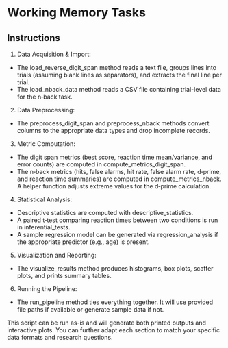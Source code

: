 # Working Memory Tasks

## Instructions

1. Data Acquisition & Import:

* The load_reverse_digit_span method reads a text file, groups lines into trials (assuming blank lines as separators), and extracts the final line per trial.
* The load_nback_data method reads a CSV file containing trial-level data for the n‑back task.

2. Data Preprocessing:

* The preprocess_digit_span and preprocess_nback methods convert columns to the appropriate data types and drop incomplete records.
  
3. Metric Computation:

* The digit span metrics (best score, reaction time mean/variance, and error counts) are computed in compute_metrics_digit_span.
* The n‑back metrics (hits, false alarms, hit rate, false alarm rate, d‑prime, and reaction time summaries) are computed in compute_metrics_nback. A helper function adjusts extreme values for the d‑prime calculation.

4. Statistical Analysis:

* Descriptive statistics are computed with descriptive_statistics.
* A paired t‑test comparing reaction times between two conditions is run in inferential_tests.
* A sample regression model can be generated via regression_analysis if the appropriate predictor (e.g., age) is present.

5. Visualization and Reporting:

* The visualize_results method produces histograms, box plots, scatter plots, and prints summary tables.

6. Running the Pipeline:

* The run_pipeline method ties everything together. It will use provided file paths if available or generate sample data if not.

This script can be run as-is and will generate both printed outputs and interactive plots. You can further adapt each section to match your specific data formats and research questions.
